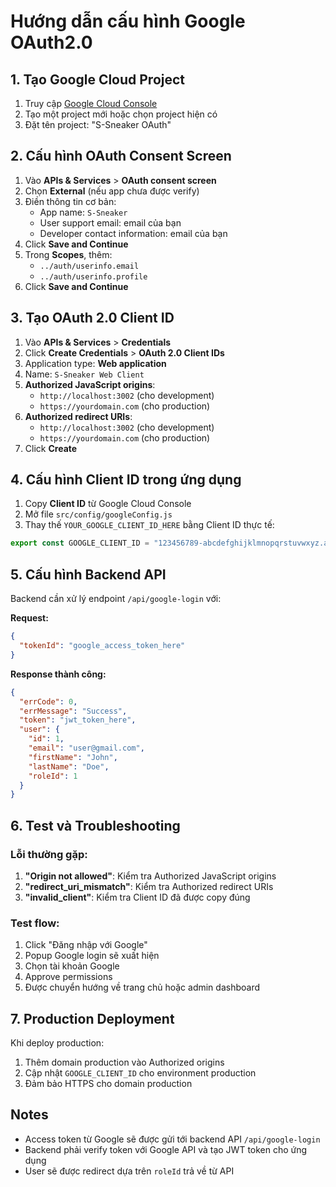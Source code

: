 # Hướng dẫn cấu hình Google OAuth2.0

## 1. Tạo Google Cloud Project

1. Truy cập [Google Cloud Console](https://console.cloud.google.com/)
2. Tạo một project mới hoặc chọn project hiện có
3. Đặt tên project: "S-Sneaker OAuth"

## 2. Cấu hình OAuth Consent Screen

1. Vào **APIs & Services** > **OAuth consent screen**
2. Chọn **External** (nếu app chưa được verify)
3. Điền thông tin cơ bản:
   - App name: `S-Sneaker`
   - User support email: email của bạn
   - Developer contact information: email của bạn
4. Click **Save and Continue**
5. Trong **Scopes**, thêm:
   - `../auth/userinfo.email`
   - `../auth/userinfo.profile`
6. Click **Save and Continue**

## 3. Tạo OAuth 2.0 Client ID

1. Vào **APIs & Services** > **Credentials**
2. Click **Create Credentials** > **OAuth 2.0 Client IDs**
3. Application type: **Web application**
4. Name: `S-Sneaker Web Client`
5. **Authorized JavaScript origins**:
   - `http://localhost:3002` (cho development)
   - `https://yourdomain.com` (cho production)
6. **Authorized redirect URIs**:
   - `http://localhost:3002` (cho development)
   - `https://yourdomain.com` (cho production)
7. Click **Create**

## 4. Cấu hình Client ID trong ứng dụng

1. Copy **Client ID** từ Google Cloud Console
2. Mở file `src/config/googleConfig.js`
3. Thay thế `YOUR_GOOGLE_CLIENT_ID_HERE` bằng Client ID thực tế:

```javascript
export const GOOGLE_CLIENT_ID = "123456789-abcdefghijklmnopqrstuvwxyz.apps.googleusercontent.com";
```

## 5. Cấu hình Backend API

Backend cần xử lý endpoint `/api/google-login` với:

**Request:**
```json
{
  "tokenId": "google_access_token_here"
}
```

**Response thành công:**
```json
{
  "errCode": 0,
  "errMessage": "Success",
  "token": "jwt_token_here",
  "user": {
    "id": 1,
    "email": "user@gmail.com",
    "firstName": "John",
    "lastName": "Doe",
    "roleId": 1
  }
}
```

## 6. Test và Troubleshooting

### Lỗi thường gặp:

1. **"Origin not allowed"**: Kiểm tra Authorized JavaScript origins
2. **"redirect_uri_mismatch"**: Kiểm tra Authorized redirect URIs
3. **"invalid_client"**: Kiểm tra Client ID đã được copy đúng

### Test flow:

1. Click "Đăng nhập với Google"
2. Popup Google login sẽ xuất hiện
3. Chọn tài khoản Google
4. Approve permissions
5. Được chuyển hướng về trang chủ hoặc admin dashboard

## 7. Production Deployment

Khi deploy production:

1. Thêm domain production vào Authorized origins
2. Cập nhật `GOOGLE_CLIENT_ID` cho environment production
3. Đảm bảo HTTPS cho domain production

## Notes

- Access token từ Google sẽ được gửi tới backend API `/api/google-login`
- Backend phải verify token với Google API và tạo JWT token cho ứng dụng
- User sẽ được redirect dựa trên `roleId` trả về từ API
